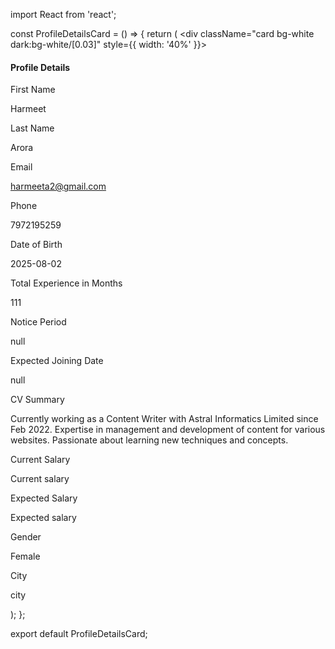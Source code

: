 import React from 'react';

const ProfileDetailsCard = () => {
  return (
    <div className="card bg-white dark:bg-white/[0.03]" style={{ width: '40%' }}>
      <div className="flex flex-col gap-6 lg:flex-row lg:items-start lg:justify-between">
        <div>
          <h4 className="card-title">Profile Details</h4>
          <div className="grid grid-cols-1 gap-4 lg:grid-cols-2 lg:gap-7 2xl:gap-x-32">
            <div>
              <p className="subheader">First Name</p>
              <p className="content">Harmeet</p>
            </div>
            <div>
              <p className="subheader">Last Name</p>
              <p className="content">Arora</p>
            </div>
            <div>
              <p className="subheader">Email</p>
              <p className="content">harmeeta2@gmail.com</p>
            </div>
            <div>
              <p className="subheader">Phone</p>
              <p className="content">7972195259</p>
            </div>
            <div>
              <p className="subheader">Date of Birth</p>
              <p className="content">2025-08-02</p>
            </div>
            <div>
              <p className="subheader">Total Experience in Months</p>
              <p className="content">111</p>
            </div>
            <div>
              <p className="subheader">Notice Period</p>
              <p className="content">null</p>
            </div>
            <div>
              <p className="subheader">Expected Joining Date</p>
              <p className="content">null</p>
            </div>
            <div>
              <p className="subheader">CV Summary</p>
              <p className="content">
                Currently working as a Content Writer with Astral Informatics Limited since Feb 2022. 
                Expertise in management and development of content for various websites. Passionate about 
                learning new techniques and concepts.
              </p>
            </div>
            <div>
              <p className="subheader">Current Salary</p>
              <p className="content">Current salary</p>
            </div>
            <div>
              <p className="subheader">Expected Salary</p>
              <p className="content">Expected salary</p>
            </div>
            <div>
              <p className="subheader">Gender</p>
              <p className="content">Female</p>
            </div>
            <div>
              <p className="subheader">City</p>
              <p className="content">city</p>
            </div>
          </div>
        </div>
      </div>
    </div>
  );
};

export default ProfileDetailsCard;
